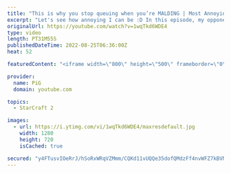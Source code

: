 ```yaml
---
title: "This is why you stop queuing when you’re MALDING | Most Annoying Player Ever #2 - StarCraft 2"
excerpt: "Let's see how annoying I can be :D In this episode, my opponent cannot deal with the ping and starts malding non stop. Malding = being so mad you start to go bald -- 🐷 Second Channel for Learning StarCraft 2: https://www.youtube.com/c/PiGRandom 🐷 Third Channel for Daily Pro Casts: https://www.youtube.com/c/PiGCasts"
originalUrl: https://youtube.com/watch?v=1wqTkd6WDE4
type: video
length: PT31M55S
publishedDateTime: 2022-08-25T06:36:00Z
heat: 52

featuredContent: "<iframe width=\"800\" height=\"500\" frameborder=\"0\" src=\"https://www.youtube.com/embed/1wqTkd6WDE4\" allow=\"accelerometer; autoplay; encrypted-media; gyroscope; picture-in-picture\" allowfullscreen></iframe>"

provider:
  name: PiG
  domain: youtube.com

topics:
  - StarCraft 2

images:
  - url: https://i.ytimg.com/vi/1wqTkd6WDE4/maxresdefault.jpg
    width: 1280
    height: 720
    isCached: true

secured: "y4FTusvIOeRrJ/hSoRxWRqVZMmm/CQKd11vUQQe35dofQMdzFf4nvWFZ7kBVNNCIBC1uEAwUq6sURh4JjSOyp5VvJ3C2E4L5D5U2KAKML3DcaYHCjkrEGwfDRwJZLBqnz+G4M9JLbhtraRjYh3gv2xBFBFw8yUCT3lcjNtYuVh3v9TNdBDMsmotoBnsFT1se+0/UR5QhaXdz4tRCvQ31Xi5CbYLEDAKEppQtjIeq/IJbiu1DUfNUCjIAV0wrQX6Q4q9omg3Y70Y4go2BUz0k2/pGTp//6Sdl5TFnC1RZp9qwiPR9kSO+CXKZV+dPGUvy0sLXAJuI2+UTA+CR1lH8ubjgf85qenZP1hj4slrhVoOuvW2Pk8jRWR9f1ZNTQOFLBf3R1Cz2nEcxB3brIiabHS26bf5YrO+r0nK/MJws5x4=;yr8Z1Q0TWJ2G6F29/jnluQ=="
---
```


